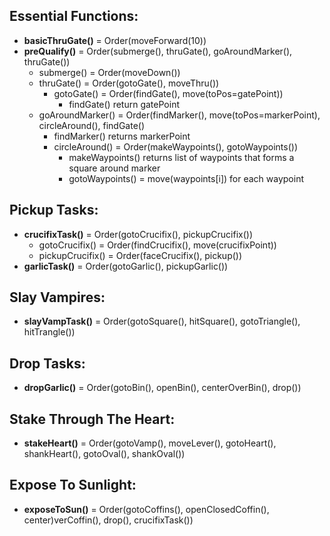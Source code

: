 ## Essential Functions:
 - **basicThruGate()** = Order(moveForward(10))
 - **preQualify()** = Order(submerge(), thruGate(), goAroundMarker(), thruGate())
	- submerge() = Order(moveDown())
	- thruGate() = Order(gotoGate(), moveThru())
		- gotoGate() = Order(findGate(), move(toPos=gatePoint))
			- findGate() return gatePoint
	- goAroundMarker() = Order(findMarker(), move(toPos=markerPoint), circleAround(), findGate()
		- findMarker() returns markerPoint
		- circleAround() = Order(makeWaypoints(), gotoWaypoints())
			- makeWaypoints() returns list of waypoints that forms a square around marker
			- gotoWaypoints() = move(waypoints[i]) for each waypoint
## Pickup Tasks:
 - **crucifixTask()** = Order(gotoCrucifix(), pickupCrucifix())
	- gotoCrucifix() = Order(findCrucifix(), move(crucifixPoint))
	- pickupCrucifix() = Order(faceCrucifix(), pickup())
 - **garlicTask()** = Order(gotoGarlic(), pickupGarlic())
## Slay Vampires:
 - **slayVampTask()** = Order(gotoSquare(), hitSquare(), gotoTriangle(), hitTrangle())
## Drop Tasks:
 - **dropGarlic()** = Order(gotoBin(), openBin(), centerOverBin(), drop())
## Stake Through The Heart:
 - **stakeHeart()** = Order(gotoVamp(), moveLever(), gotoHeart(), shankHeart(), gotoOval(), shankOval())
## Expose To Sunlight:
 - **exposeToSun()** = Order(gotoCoffins(), openClosedCoffin(), center)verCoffin(), drop(), crucifixTask())
